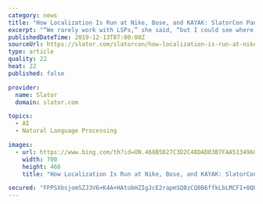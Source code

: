 ```yaml
---
category: news
title: "How Localization Is Run at Nike, Bose, and KAYAK: SlatorCon Panel Insights"
excerpt: "“We rarely work with LSPs,” she said, “but I could see where they could help in situations when we need scalability very quickly.” At KAYAK, Muñoz said, they also consider using machine translation (MT) whenever they receive new requests for content to be translated. She said, “We run evaluations considering the scope ..."
publishedDateTime: 2019-12-13T07:00:00Z
sourceUrl: https://slator.com/slatorcon/how-localization-is-run-at-nike-bose-and-kayak-slatorcon-panel-insights/
type: article
quality: 22
heat: 22
published: false

provider:
  name: Slator
  domain: slator.com

topics:
  - AI
  - Natural Language Processing

images:
  - url: https://www.bing.com/th?id=ON.468B5D27C3D2C48DAD03B7FAA5134960
    width: 700
    height: 466
    title: "How Localization Is Run at Nike, Bose, and KAYAK: SlatorCon Panel Insights"

secured: "FPPSXbsjomSZJ3V6+K4A+HAtobHZIgJcE2rapmSQ0zCQ0B6ffkLbLMCFI+0QUsqQHkItFKPRK4C5cSKpYOfl/5DzqE/4SLQcTRllrmJUQCYC+9qIn/TXbnqYqX0SdAtnX4fFWr3lkzQAD/qWkJbBbsTnAUNkUfXdKGtMMl4yaVkBvLdxRF25AxJmJtNX1NE5RUz7uo0A8N2uQfni1GrfsFziryt45C2O0sdBtJEOl2k2rBF7ZSebp6RGcIc5KCfNeXokIeTx822D/o/aB+1n+A==;X03uNDxZsSVaBk9MCgMA6g=="
---
```


